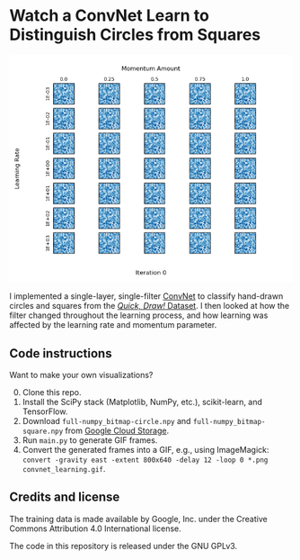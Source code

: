 # Watch a ConvNet Learn to Distinguish Circles from Squares

![Learning visualization](images/convnet_learning.gif?raw=true)

I implemented a single-layer, single-filter [ConvNet](https://en.wikipedia.org/wiki/Convolutional_neural_network) to classify hand-drawn circles and squares from the [*Quick, Draw!* Dataset](https://github.com/googlecreativelab/quickdraw-dataset).
I then looked at how the filter changed throughout the learning process, and how learning was affected by the learning rate and momentum parameter.

## Code instructions

Want to make your own visualizations?

0. Clone this repo.
1. Install the SciPy stack (Matplotlib, NumPy, etc.), scikit-learn, and TensorFlow.
2. Download `full-numpy_bitmap-circle.npy` and `full-numpy_bitmap-square.npy` from [Google Cloud Storage](https://console.cloud.google.com/storage/browser/quickdraw_dataset/full/numpy_bitmap).
3. Run `main.py` to generate GIF frames.
4. Convert the generated frames into a GIF, e.g., using ImageMagick: `convert -gravity east -extent 800x640 -delay 12 -loop 0 *.png convnet_learning.gif`.

## Credits and license

The training data is made available by Google, Inc. under the Creative Commons Attribution 4.0 International license.

The code in this repository is released under the GNU GPLv3.
